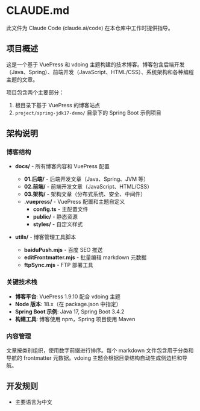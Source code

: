 # CLAUDE.md

此文件为 Claude Code (claude.ai/code) 在本仓库中工作时提供指导。

## 项目概述

这是一个基于 VuePress 和 vdoing 主题构建的技术博客。博客包含后端开发（Java、Spring）、前端开发（JavaScript、HTML/CSS）、系统架构和各种编程主题的文章。

项目包含两个主要部分：
1. 根目录下基于 VuePress 的博客站点
2. `project/spring-jdk17-demo/` 目录下的 Spring Boot 示例项目

## 架构说明

### 博客结构
- **docs/** - 所有博客内容和 VuePress 配置
  - **01.后端/** - 后端开发文章（Java、Spring、JVM 等）
  - **02.前端/** - 前端开发文章（JavaScript、HTML/CSS）
  - **03.架构/** - 架构文章（分布式系统、安全、中间件）
  - **.vuepress/** - VuePress 配置和主题自定义
    - **config.ts** - 主配置文件
    - **public/** - 静态资源
    - **styles/** - 自定义样式

- **utils/** - 博客管理工具脚本
  - **baiduPush.mjs** - 百度 SEO 推送
  - **editFrontmatter.mjs** - 批量编辑 markdown 元数据
  - **ftpSync.mjs** - FTP 部署工具

### 关键技术栈
- **博客平台**: VuePress 1.9.10 配合 vdoing 主题
- **Node 版本**: 18.x（在 package.json 中指定）
- **Spring Boot 示例**: Java 17, Spring Boot 3.4.2
- **构建工具**: 博客使用 npm，Spring 项目使用 Maven


### 内容管理
文章按类别组织，使用数字前缀进行排序。每个 markdown 文件包含用于分类和导航的 frontmatter 元数据。vdoing 主题会根据目录结构自动生成侧边栏和导航。

## 开发规则
- 主要语言为中文
